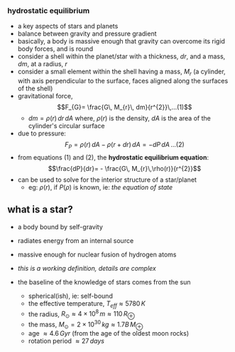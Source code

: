 ### hydrostatic equilibrium
- a key aspects of stars and planets
- balance between gravity and pressure gradient
- basically, a body is massive enough that gravity can overcome its rigid body forces, and is round
- consider a shell within the planet/star with a thickness, $dr$, and a mass, $dm$, at a radius, $r$
- consider a small element within the shell having a mass, $M_{r}$ (a cylinder, with axis perpendicular to the surface, faces aligned along the surfaces of the shell)
- gravitational force, $$F_{G}= \frac{G\, M_{r}\, dm}{r^{2}}\,...(1)$$
	- $dm = \rho(r)\, dr\,dA$
		where, $\rho(r)$ is the density, $dA$ is the area of the cylinder's circular surface
- due to pressure: $$F_{P} = \rho(r)\,dA-\rho(r+dr)\,dA = -dP\,dA\,...(2)$$
- from equations $(1)$ and $(2)$, the **hydrostatic equilibrium equation**: $$\frac{dP}{dr}= - \frac{G\, M_{r}\,\rho(r)}{r^{2}}$$
- can be used to solve for the interior structure of a star/planet
	- eg: $\rho(r)$, if $P(\rho)$ is known, ie: *the equation of state*

## what is a star?
- a body bound by self-gravity
- radiates energy from an internal source
- massive enough for nuclear fusion of hydrogen atoms

- *this is a working definition, details are complex*

- the baseline of the knowledge of stars comes from the sun
	- spherical(ish), ie: self-bound
	- the effective temperature, $T_{eff}\approx 5780\,K$
	- the radius, $R_{\odot}\approx 4\times10^{8}\,m\approx110\,R_{\oplus}$
	- the mass, $M_{\odot}=2\times10^{30}\,kg\approx1.7B\,M_{\oplus}$
	- age $\approx4.6\,Gyr$ (from the age of the oldest moon rocks)
	- rotation period $\approx 27\,days$
	